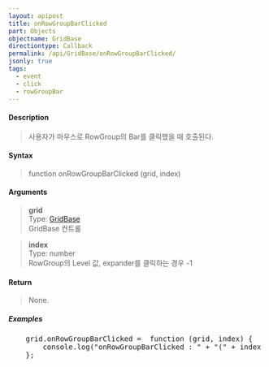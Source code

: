 ```yaml
---
layout: apipost
title: onRowGroupBarClicked
part: Objects
objectname: GridBase
directiontype: Callback
permalink: /api/GridBase/onRowGroupBarClicked/
jsonly: true
tags:
  - event
  - click
  - rowGroupBar
---
```



#### Description

> 사용자가 마우스로 RowGroup의 Bar를 클릭했을 때 호출된다.  

#### Syntax

> function onRowGroupBarClicked (grid, index)  

#### Arguments

> **grid**  
> Type: [GridBase](/api/GridBase/)  
> GridBase 컨트롤  

> **index**  
> Type: number  
> RowGroup의 Level 값, expander를 클릭하는 경우 -1

#### Return

> None.  

##### Examples 

<pre class="prettyprint">
    grid.onRowGroupBarClicked =  function (grid, index) {
        console.log("onRowGroupBarClicked : " + "(" + index + ")")
    };
</pre>

